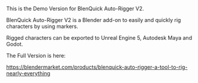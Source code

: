 This is the Demo Version for BlenQuick Auto-Rigger V2.

BlenQuick Auto-Rigger V2 is a Blender add-on to easily and quickly rig characters by using markers.

Rigged characters can be exported to Unreal Engine 5, Autodesk Maya and Godot.

The Full Version is here:

https://blendermarket.com/products/blenquick-auto-rigger-a-tool-to-rig-nearly-everything
